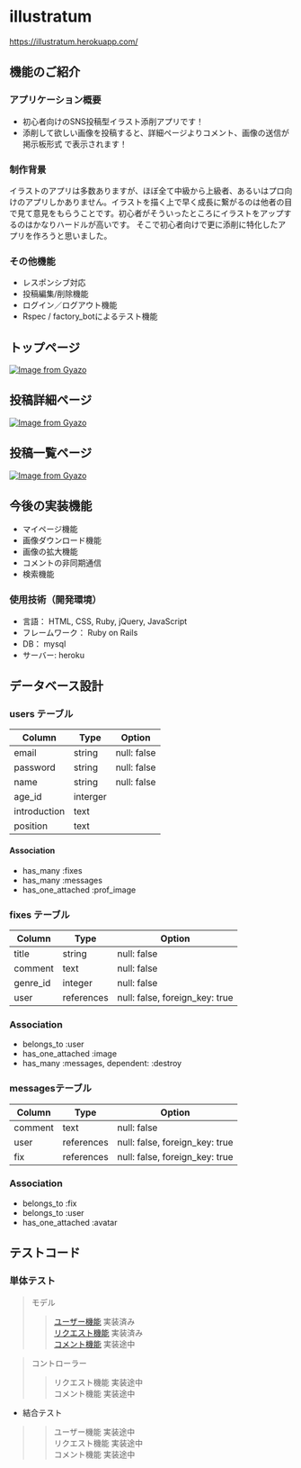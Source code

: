 # illustratum

https://illustratum.herokuapp.com/

## 機能のご紹介

### アプリケーション概要 

- 初心者向けのSNS投稿型イラスト添削アプリです！
- 添削して欲しい画像を投稿すると、詳細ページよりコメント、画像の送信が掲示板形式 で表示されます！

### 制作背景

イラストのアプリは多数ありますが、ほぼ全て中級から上級者、あるいはプロ向けのアプリしかありません。イラストを描く上で早く成長に繋がるのは他者の目で見て意見をもらうことです。初心者がそういったところにイラストをアップするのはかなりハードルが高いです。
そこで初心者向けで更に添削に特化したアプリを作ろうと思いました。

### その他機能

- レスポンシブ対応
- 投稿編集/削除機能
- ログイン／ログアウト機能
- Rspec / factory_botによるテスト機能

## トップページ

[![Image from Gyazo](https://i.gyazo.com/7d59c3ccbf6e6bd59a999c848621eba7.gif)](https://gyazo.com/7d59c3ccbf6e6bd59a999c848621eba7)

## 投稿詳細ページ

[![Image from Gyazo](https://i.gyazo.com/808212e76a65c4f25aaa52141aac0e80.gif)](https://gyazo.com/808212e76a65c4f25aaa52141aac0e80)

## 投稿一覧ページ

[![Image from Gyazo](https://i.gyazo.com/433c44628a8186aadd5d822317e738d3.gif)](https://gyazo.com/433c44628a8186aadd5d822317e738d3)

## 今後の実装機能

- マイページ機能
- 画像ダウンロード機能
- 画像の拡大機能
- コメントの非同期通信
- 検索機能

### 使用技術（開発環境）

- 言語： HTML, CSS, Ruby, jQuery, JavaScript
- フレームワーク： Ruby on Rails
- DB： mysql
- サーバー: heroku

## データベース設計

### users テーブル

| Column       | Type     | Option      |
| ------------ | -------- | ------------|
| email        | string   | null: false |
| password     | string   | null: false |
| name         | string   | null: false |
| age_id       | interger |             |
| introduction | text     |             |
| position     | text     |             |

#### Association

- has_many :fixes
- has_many :messages
- has_one_attached :prof_image

### fixes テーブル

| Column     | Type       | Option                         |
| ---------- | ---------- | -------------------------------|
| title      | string     | null: false                    |
| comment    | text       | null: false                    |
| genre_id   | integer    | null: false                    |
| user       | references | null: false, foreign_key: true |

### Association

- belongs_to :user
- has_one_attached :image
- has_many :messages, dependent: :destroy

### messagesテーブル

| Column    | Type        | Option                         |
| --------- | ----------- | -------------------------------|
| comment   | text        | null: false                    |
| user      | references  | null: false, foreign_key: true |
| fix       | references  | null: false, foreign_key: true |

### Association

- belongs_to :fix
- belongs_to :user
- has_one_attached :avatar

## テストコード

### 単体テスト


>モデル
>> [ユーザー機能](spec/models/user_spec.rb)   実装済み <br>
>> [リクエスト機能](spec/models/fix_spec.rb) 実装済み<br>
>> [コメント機能](spec/models/message_spec.rb)  実装途中

> コントローラー
>> リクエスト機能 実装途中<br>
>> コメント機能   実装途中

- 結合テスト

>> ユーザー機能  実装途中<br>
>> リクエスト機能 実装途中<br>
>> コメント機能  実装途中<br>

